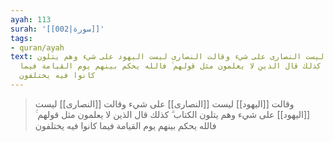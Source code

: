 ```yaml
---
ayah: 113
surah: '[[002|سورة]]'
tags:
- quran/ayah
text: وقالت اليهود ليست النصارى على شيء وقالت النصارى ليست اليهود على شيء وهم يتلون
  الكتاب ۗ كذلك قال الذين لا يعلمون مثل قولهم ۚ فالله يحكم بينهم يوم القيامة فيما
  كانوا فيه يختلفون
---
```

> وقالت [[اليهود]] ليست [[النصارى]] على شيء وقالت [[النصارى]] ليست [[اليهود]] على شيء وهم يتلون الكتاب ۗ كذلك قال الذين لا يعلمون مثل قولهم ۚ فالله يحكم بينهم يوم القيامة فيما كانوا فيه يختلفون
